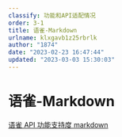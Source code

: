 ```yaml
---
classify: 功能和API适配情况
order: 3-1
title: 语雀-Markdown
urlname: klxgavb1z25rbrlk
author: "1874"
date: "2023-02-23 16:47:44"
updated: "2023-03-03 15:30:03"
---
```


# 语雀-Markdown

[语雀 API 功能支持度 markdown](https://www.yuque.com/1874w/elog-yuque-demo/god35py1oxtc58hd)
